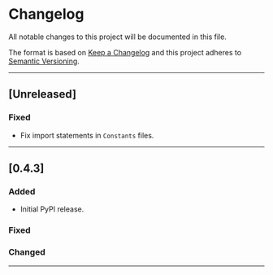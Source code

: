# Changelog

All notable changes to this project will be documented in this file.

The format is based on [Keep a Changelog](https://keepachangelog.com/en/1.0.0/)
and this project adheres to [Semantic Versioning](https://semver.org/spec/v2.0.0.html).


---

## [Unreleased]

### Fixed
- Fix import statements in `Constants` files.

---

## [0.4.3]

### Added
- Initial PyPI release.

### Fixed

### Changed

---
